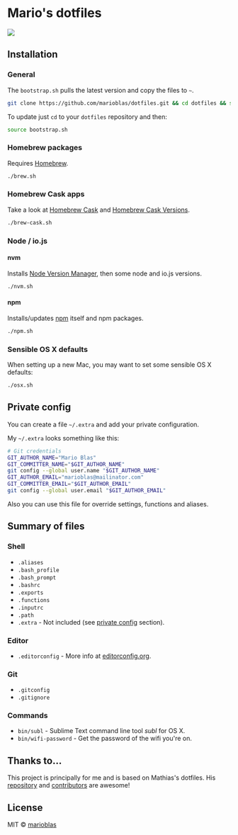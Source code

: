 # Mario's dotfiles

![](https://cloud.githubusercontent.com/assets/3719969/6882753/ce94c4f2-d588-11e4-8355-ba9afa58ee15.png)

## Installation

### General
The `bootstrap.sh` pulls the latest version and copy the files to `~`.
```bash
git clone https://github.com/marioblas/dotfiles.git && cd dotfiles && source bootstrap.sh
```
To update just `cd` to your `dotfiles` repository and then:
```bash
source bootstrap.sh
```

### Homebrew packages
Requires [Homebrew](http://brew.sh/).
```bash
./brew.sh
```

### Homebrew Cask apps
Take a look at [Homebrew Cask](http://caskroom.io/) and [Homebrew Cask Versions](https://github.com/caskroom/homebrew-versions).
```bash
./brew-cask.sh
```

### Node / io.js

#### nvm
Installs [Node Version Manager](https://github.com/creationix/nvm), then some node and io.js versions.
```bash
./nvm.sh
```

#### npm
Installs/updates [npm](https://www.npmjs.com/) itself and npm packages.
```bash
./npm.sh
```

### Sensible OS X defaults
When setting up a new Mac, you may want to set some sensible OS X defaults:
```bash
./osx.sh
```

## Private config
You can create a file `~/.extra` and add your private configuration.

My `~/.extra` looks something like this:
```bash
# Git credentials
GIT_AUTHOR_NAME="Mario Blas"
GIT_COMMITTER_NAME="$GIT_AUTHOR_NAME"
git config --global user.name "$GIT_AUTHOR_NAME"
GIT_AUTHOR_EMAIL="marioblas@mailinator.com"
GIT_COMMITTER_EMAIL="$GIT_AUTHOR_EMAIL"
git config --global user.email "$GIT_AUTHOR_EMAIL"
```
Also you can use this file for override settings, functions and aliases.

## Summary of files

### Shell
* `.aliases`
* `.bash_profile`
* `.bash_prompt`
* `.bashrc`
* `.exports`
* `.functions`
* `.inputrc`
* `.path`
* `.extra` - Not included (see [private config](#private-config) section).

### Editor
* `.editorconfig` - More info at [editorconfig.org](http://editorconfig.org/).

### Git
* `.gitconfig`
* `.gitignore`

### Commands
* `bin/subl` - Sublime Text command line tool *subl* for OS X.
* `bin/wifi-password` - Get the password of the wifi you're on.

## Thanks to...
This project is principally for me and is based on Mathias's dotfiles. His [repository](https://github.com/mathiasbynens/dotfiles) and [contributors](https://github.com/mathiasbynens/dotfiles/graphs/contributors) are awesome!

## License
MIT © [marioblas](https://github.com/marioblas)
